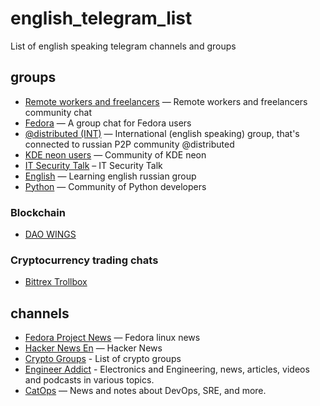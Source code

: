# english_telegram_list
List of english speaking telegram channels and groups


## groups
* [Remote workers and freelancers](https://t.me/freelancers_int) — Remote workers and freelancers community chat
* [Fedora](https://t.me/fedora) — A group chat for Fedora users
* [@distributed (INT)](https://t.me/joinchat/AAzrdz_Rz-bbbgAswxOkDQ) — International (english speaking) group, that's connected to russian P2P community  @distributed
* [KDE neon users](https://t.me/kdeneon) — Community of KDE neon
* [IT Security Talk](https://t.me/itsectalk) – IT Security Talk
* [English](https://t.me/eng_for_rus) — Learning english russian group
* [Python](https://t.me/pythongroup) — Community of Python developers

### Blockchain
* [DAO WINGS](https://t.me/wingschat)

### Cryptocurrency trading chats
* [Bittrex Trollbox](https://t.me/BittrexTroll)

## channels
* [Fedora Project News](https://t.me/fedoranews) — Fedora linux news
* [Hacker News En](https://t.me/hacker_news_feed) — Hacker News
* [Crypto Groups](https://t.me/Crypto) - List of crypto groups
* [Engineer Addict](https://t.me/EngineerAddict) - Electronics and Engineering, news, articles, videos and podcasts in various topics.
* [CatOps](https://t.me/catops) — News and notes about DevOps, SRE, and more.
